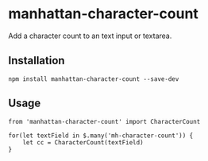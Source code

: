 # manhattan-character-count

Add a character count to an text input or textarea.


## Installation

`npm install manhattan-character-count --save-dev`


## Usage

```JavaScipt
from 'manhattan-character-count' import CharacterCount

for(let textField in $.many('mh-character-count')) {
    let cc = CharacterCount(textField)
}
```
